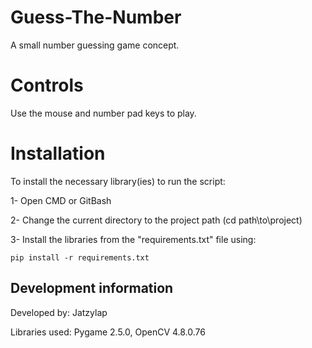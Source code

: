 # Guess-The-Number
A small number guessing game concept.

# Controls
Use the mouse and number pad keys to play.

# Installation
To install the necessary library(ies) to run the script:

1- Open CMD or GitBash

2- Change the current directory to the project path (cd path\to\project)

3- Install the libraries from the "requirements.txt" file using:

  ```
  pip install -r requirements.txt
  ```


## Development information
Developed by: Jatzylap

Libraries used: Pygame 2.5.0, OpenCV 4.8.0.76
